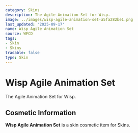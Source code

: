 ```yaml
---
category: Skins
description: The Agile Animation Set for Wisp.
image: ../images/wisp-agile-animation-set-a5fa282be1.png
last_updated: '2025-09-17'
name: Wisp Agile Animation Set
source: WFCD
tags:
- Skin
- Skins
tradable: false
type: Skin
---
```


# Wisp Agile Animation Set

The Agile Animation Set for Wisp.

## Cosmetic Information

**Wisp Agile Animation Set** is a skin cosmetic item for Skins.

